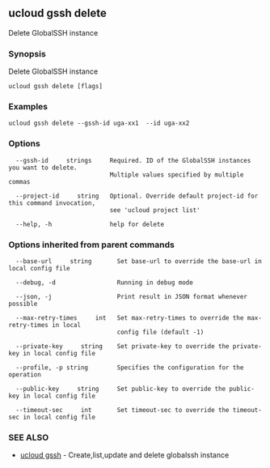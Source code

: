 ## ucloud gssh delete

Delete GlobalSSH instance

### Synopsis

Delete GlobalSSH instance

```
ucloud gssh delete [flags]
```

### Examples

```
ucloud gssh delete --gssh-id uga-xx1  --id uga-xx2
```

### Options

```
  --gssh-id     strings     Required. ID of the GlobalSSH instances you want to delete.
                            Multiple values specified by multiple commas 

  --project-id     string   Optional. Override default project-id for this command invocation,
                            see 'ucloud project list' 

  --help, -h                help for delete 

```

### Options inherited from parent commands

```
  --base-url     string       Set base-url to override the base-url in local config file 

  --debug, -d                 Running in debug mode 

  --json, -j                  Print result in JSON format whenever possible 

  --max-retry-times     int   Set max-retry-times to override the max-retry-times in local
                              config file (default -1) 

  --private-key     string    Set private-key to override the private-key in local config file 

  --profile, -p string        Specifies the configuration for the operation 

  --public-key     string     Set public-key to override the public-key in local config file 

  --timeout-sec     int       Set timeout-sec to override the timeout-sec in local config file 

```

### SEE ALSO

* [ucloud gssh](cli/cmd/ucloud/gssh)	 - Create,list,update and delete globalssh instance

